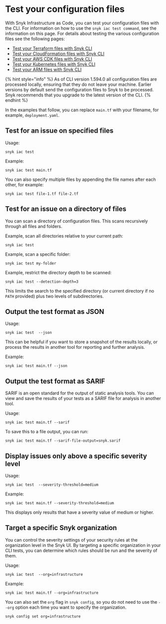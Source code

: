 # Test your configuration files

With Snyk Infrastructure as Code, you can test your configuration files with the CLI. For information on how to use the `snyk iac test command`, see the information on this page. For details about testing the various configuration files see the following pages:

* [Test your Terraform files with Snyk CLI](test-your-terraform-files-with-the-cli-tool.md)
* [Test your CloudFormation files with Snyk CLI](test-your-cloudformation-files-with-cli-tool.md)
* [Test your AWS CDK files with Snyk CLI](test-your-aws-cdk-files-with-our-cli-tool.md)
* [Test your Kubernetes files with Snyk CLI](test-your-kubernetes-files-with-our-cli-tool.md)
* [Test your ARM files with Snyk CLI](test-your-arm-files-with-the-cli-tool.md)

{% hint style="info" %}
As of CLI version 1.594.0 all configuration files are processed locally, ensuring that they do not leave your machine. Earlier versions by default send the configuration files to Snyk to be processed. Snyk recommends that you upgrade to the latest version of the CLI.
{% endhint %}

In the examples that follow, you can replace `main.tf` with your filename, for example, `deployment.yaml`.

## Test for an issue on specified files

Usage:

```
snyk iac test
```

Example:

```
snyk iac test main.tf
```

You can also specify multiple files by appending the file names after each other, for example:

```
snyk iac test file-1.tf file-2.tf
```

## Test for an issue on a directory of files

You can scan a directory of configuration files. This scans recursively through all files and folders.

Example, scan all directories relative to your current path:

```
snyk iac test
```

Example, scan a specific folder:

```
snyk iac test my-folder
```

Example, restrict the directory depth to be scanned:

```
snyk iac test --detection-depth=3
```

This limits the search to the specified directory (or current directory if no `PATH` provided) plus two levels of subdirectories.

## Output the test format as JSON

Usage:

```
snyk iac test  --json
```

This can be helpful if you want to store a snapshot of the results locally, or process the results in another tool for reporting and further analysis.

Example:

```
snyk iac test main.tf --json
```

## Output the test format as SARIF

SARIF is an open standard for the output of static analysis tools. You can view and save the results of your tests as a SARIF file for analysis in another tool.

Usage:

```
snyk iac test main.tf --sarif
```

To save this to a file output, you can run:

```
snyk iac test main.tf --sarif-file-output=snyk.sarif
```

## Display issues only above a specific severity level

Usage:

```
snyk iac test  --severity-threshold=medium
```

Example:

```
snyk iac test main.tf --severity-threshold=medium
```

This displays only results that have a severity value of medium or higher.

## Target a specific Snyk organization

You can control the severity settings of your security rules at the organization level in the Snyk UI. By targeting a specific organization in your CLI tests, you can determine which rules should be run and the severity of them.

Usage:

```
snyk iac test  --org=infrastructure
```

Example:

```
snyk iac test main.tf --org=infrastructure
```

You can also set the `org` flag in `snyk config`, so you do not need to use the `--org` option each time you want to specify the organization.

```
snyk config set org=infrastructure
```
